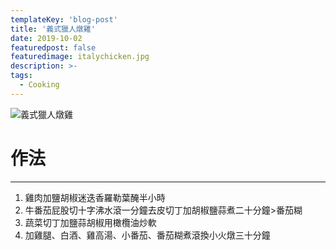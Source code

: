 ```yaml
---
templateKey: 'blog-post'
title: '義式獵人燉雞'
date: 2019-10-02
featuredpost: false
featuredimage: italychicken.jpg
description: >-
tags:
  - Cooking
---
```

![義式獵人燉雞](/italychicken.jpg)

# 作法
___
  
1. 雞肉加鹽胡椒迷迭香羅勒葉醃半小時  
2. 牛番茄屁股切十字沸水滾一分鐘去皮切丁加胡椒鹽蒜煮二十分鐘>番茄糊  
3. 蔬菜切丁加鹽蒜胡椒用橄欖油炒軟  
4. 加雞腿、白酒、雞高湯、小番茄、番茄糊煮滾換小火燉三十分鐘  


